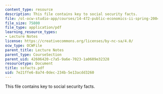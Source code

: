 ```yaml
---
content_type: resource
description: This file contains key to social security facts.
file: /ol-ocw-studio-app/courses/14-472-public-economics-ii-spring-2004/7e21ffe68a740dec234b5e13acdd3260_ssfacts.pdf
file_size: 75800
file_type: application/pdf
learning_resource_types:
- Lecture Notes
license: https://creativecommons.org/licenses/by-nc-sa/4.0/
ocw_type: OCWFile
parent_title: Lecture Notes
parent_type: CourseSection
parent_uid: 42606420-c7a5-9a6e-7023-1a0609e32328
resourcetype: Document
title: ssfacts.pdf
uid: 7e21ffe6-8a74-0dec-234b-5e13acdd3260
---
```

This file contains key to social security facts.